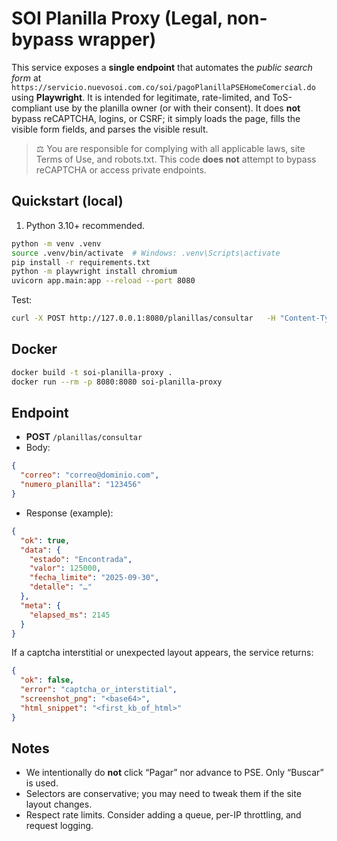 
# SOI Planilla Proxy (Legal, non-bypass wrapper)

This service exposes a **single endpoint** that automates the *public search form* at
`https://servicio.nuevosoi.com.co/soi/pagoPlanillaPSEHomeComercial.do` using **Playwright**.
It is intended for legitimate, rate-limited, and ToS-compliant use by the planilla owner
(or with their consent). It does **not** bypass reCAPTCHA, logins, or CSRF; it simply
loads the page, fills the visible form fields, and parses the visible result.

> ⚖️ You are responsible for complying with all applicable laws, site Terms of Use, and robots.txt.
> This code **does not** attempt to bypass reCAPTCHA or access private endpoints.

## Quickstart (local)

1) Python 3.10+ recommended.

```bash
python -m venv .venv
source .venv/bin/activate  # Windows: .venv\Scripts\activate
pip install -r requirements.txt
python -m playwright install chromium
uvicorn app.main:app --reload --port 8080
```

Test:
```bash
curl -X POST http://127.0.0.1:8080/planillas/consultar   -H "Content-Type: application/json"   -d '{"correo":"alguien@example.com","numero_planilla":"123456"}'
```

## Docker

```bash
docker build -t soi-planilla-proxy .
docker run --rm -p 8080:8080 soi-planilla-proxy
```

## Endpoint

- **POST** `/planillas/consultar`
- Body:
```json
{
  "correo": "correo@dominio.com",
  "numero_planilla": "123456"
}
```
- Response (example):
```json
{
  "ok": true,
  "data": {
    "estado": "Encontrada",
    "valor": 125000,
    "fecha_limite": "2025-09-30",
    "detalle": "…"
  },
  "meta": {
    "elapsed_ms": 2145
  }
}
```

If a captcha interstitial or unexpected layout appears, the service returns:
```json
{
  "ok": false,
  "error": "captcha_or_interstitial",
  "screenshot_png": "<base64>",
  "html_snippet": "<first_kb_of_html>"
}
```

## Notes

- We intentionally do **not** click “Pagar” nor advance to PSE. Only “Buscar” is used.
- Selectors are conservative; you may need to tweak them if the site layout changes.
- Respect rate limits. Consider adding a queue, per-IP throttling, and request logging.
